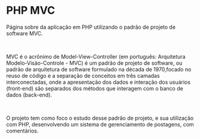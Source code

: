 <h1>PHP MVC</h1>
<p>Página sobre da aplicação em PHP utilizando o padrão de projeto de software MVC.</p>
<br>
<p>MVC é o acrônimo de Model-View-Controller (em português: Arquitetura Modelo-Visão-Controle - MVC) é um padrão de projeto de software, ou padrão de arquitetura de software formulado na década de 1970,focado no reuso de código e a separação de conceitos em três camadas interconectadas, onde a apresentação dos dados e interação dos usuários (front-end) são separados dos métodos que interagem com o banco de dados (back-end).</p>
<br>
<p>O projeto tem como foco o estudo desse padrão de projeto, e sua utilização com PHP, desenvolvendo um sistema de gerenciamento de postagens, com comentários.</p>

